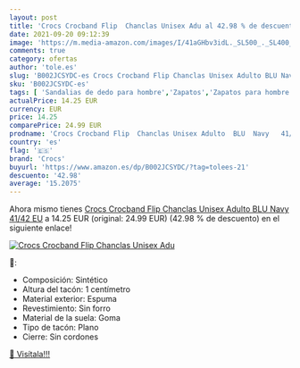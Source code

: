 ```yaml
---
layout: post
title: 'Crocs Crocband Flip  Chanclas Unisex Adu al 42.98 % de descuento'
date: 2021-09-20 09:12:39
image: 'https://m.media-amazon.com/images/I/41aGHbv3idL._SL500_._SL400_.jpg'
comments: true
category: ofertas
author: 'tole.es'
slug: 'B002JCSYDC-es Crocs Crocband Flip Chanclas Unisex Adulto BLU Navy 41/42 EU'
sku: 'B002JCSYDC-es'
tags: [ 'Sandalias de dedo para hombre','Zapatos','Zapatos para hombre','Zapatos y complementos','chanclas','crocs', ]
actualPrice: 14.25 EUR
currency: EUR
price: 14.25
comparePrice: 24.99 EUR
prodname: 'Crocs Crocband Flip  Chanclas Unisex Adulto  BLU  Navy   41/42 EU'
country: 'es'
flag: '🇪🇸'
brand: 'Crocs'
buyurl: 'https://www.amazon.es/dp/B002JCSYDC/?tag=tolees-21'
descuento: '42.98'
average: '15.2075'
---
```


Ahora mismo tienes [Crocs Crocband Flip  Chanclas Unisex Adulto  BLU  Navy   41/42 EU](https://www.amazon.es/dp/B002JCSYDC/?tag=tolees-21) a 14.25 EUR (original: 24.99 EUR) (42.98 %  de descuento) en el siguiente enlace!

[![Crocs Crocband Flip  Chanclas Unisex Adu](https://m.media-amazon.com/images/I/41aGHbv3idL._SL500_._SL400_.jpg)](https://www.amazon.es/dp/B002JCSYDC/?tag=tolees-21)

🔎:

- Composición: Sintético
- Altura del tacón: 1 centímetro
- Material exterior: Espuma
- Revestimiento: Sin forro
- Material de la suela: Goma
- Tipo de tacón: Plano
- Cierre: Sin cordones

[🛒 Visítala!!!](https://www.amazon.es/dp/B002JCSYDC/?tag=tolees-21)
